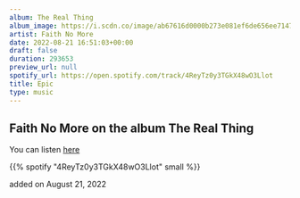 ```yaml
---
album: The Real Thing
album_image: https://i.scdn.co/image/ab67616d0000b273e081ef6de656ee714788ea0d
artist: Faith No More
date: 2022-08-21 16:51:03+00:00
draft: false
duration: 293653
preview_url: null
spotify_url: https://open.spotify.com/track/4ReyTz0y3TGkX48wO3Llot
title: Epic
type: music
---
```



## Faith No More on the album The Real Thing

You can listen [here](https://open.spotify.com/track/4ReyTz0y3TGkX48wO3Llot)

{{% spotify "4ReyTz0y3TGkX48wO3Llot" small %}}

added on August 21, 2022